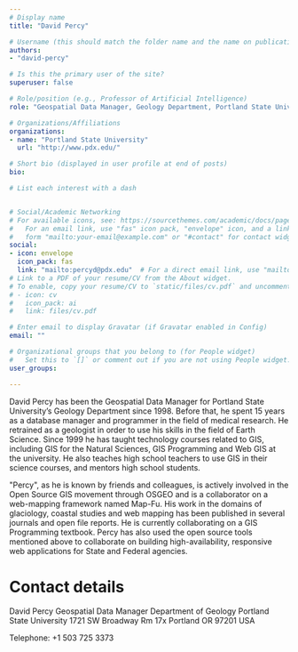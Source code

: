 ```yaml
---
# Display name
title: "David Percy"

# Username (this should match the folder name and the name on publications)
authors:
- "david-percy"

# Is this the primary user of the site?
superuser: false

# Role/position (e.g., Professor of Artificial Intelligence)
role: "Geospatial Data Manager, Geology Department, Portland State University"

# Organizations/Affiliations
organizations:
- name: "Portland State University"
  url: "http://www.pdx.edu/"

# Short bio (displayed in user profile at end of posts)
bio: 

# List each interest with a dash


# Social/Academic Networking
# For available icons, see: https://sourcethemes.com/academic/docs/page-builder/#icons
#   For an email link, use "fas" icon pack, "envelope" icon, and a link in the
#   form "mailto:your-email@example.com" or "#contact" for contact widget.
social:
- icon: envelope
  icon_pack: fas
  link: "mailto:percyd@pdx.edu"  # For a direct email link, use "mailto:test@example.org".
# Link to a PDF of your resume/CV from the About widget.
# To enable, copy your resume/CV to `static/files/cv.pdf` and uncomment the lines below.
# - icon: cv
#   icon_pack: ai
#   link: files/cv.pdf

# Enter email to display Gravatar (if Gravatar enabled in Config)
email: ""

# Organizational groups that you belong to (for People widget)
#   Set this to `[]` or comment out if you are not using People widget.
user_groups:

---
```

David Percy has been the Geospatial Data Manager for Portland State University’s Geology Department since 1998. Before that, he spent 15 years as a database manager and programmer in the field of medical research. He retrained as a geologist in order to use his skills in the field of Earth Science. Since 1999 he has taught technology courses related to GIS, including GIS for the Natural Sciences, GIS Programming and Web GIS at the university. He also teaches high school teachers to use GIS in their science courses, and mentors high school students.

"Percy", as he is known by friends and colleagues, is actively involved in the Open Source GIS movement through OSGEO and is a collaborator on a web-mapping framework named Map-Fu. His work in the domains of glaciology, coastal studies and web mapping has been published in several journals and open file reports. He is currently collaborating on a GIS Programming textbook. Percy has also used the open source tools mentioned above to collaborate on building high-availability, responsive web applications for State and Federal agencies.

Contact details
================

David Percy
Geospatial Data Manager
Department of Geology
Portland State University
1721 SW Broadway Rm 17x
Portland
OR 97201 USA

Telephone: +1 503 725 3373
